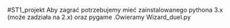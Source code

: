 #ST1_projekt
Aby zagrać potrzebujemy mieć zainstalowanego pythona 3.x (może zadziała na 2.x) oraz pygame .Owieramy Wizard_duel.py
